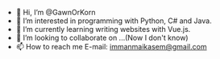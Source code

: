 - 👋 Hi, I’m @GawnOrKorn
- 👀 I’m interested in programming with Python, C# and Java.
- 🌱 I’m currently learning writing websites with Vue.js. 
- 💞️ I’m looking to collaborate on ...(Now I don't know)
- 📫 How to reach me 
      E-mail: immanmaikasem@gmail.com
